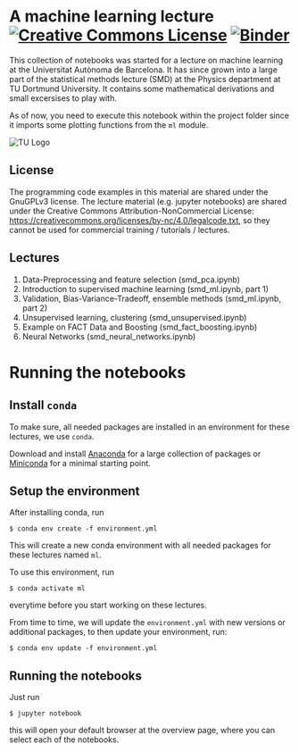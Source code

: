 # A machine learning lecture <a rel="license" href="http://creativecommons.org/licenses/by-nc/4.0/"><img alt="Creative Commons License" style="border-width:0" src="https://i.creativecommons.org/l/by-nc/4.0/88x31.png" /></a> [![Binder](https://mybinder.org/badge_logo.svg)](https://mybinder.org/v2/gh/tudo-astroparticlephysics/machine-learning-lecture/master) 

This collection of notebooks was started for a lecture on machine learning at the Universitat Autònoma de Barcelona.
It has since grown into a large part of the statistical methods lecture (SMD) at the Physics department at TU Dortmund University.
It contains some mathematical derivations and small excersises to play with.

As of now, you need to execute this notebook within the project folder since it imports some plotting functions from the `ml` module.


![TU Logo](https://upload.wikimedia.org/wikipedia/commons/thumb/e/e6/Technische_Universit%C3%A4t_Dortmund_Logo.svg/800px-Technische_Universit%C3%A4t_Dortmund_Logo.svg.png)

## License

The programming code examples in this material are shared under the GnuGPLv3 license.
The lecture material (e.g. jupyter notebooks) are shared under the Creative Commons Attribution-NonCommercial License: https://creativecommons.org/licenses/by-nc/4.0/legalcode.txt, so they cannot be used for commercial training / tutorials / lectures.


## Lectures

1. Data-Preprocessing and feature selection (smd_pca.ipynb)
2. Introduction to supervised machine learning (smd_ml.ipynb, part 1)
3. Validation, Bias-Variance-Tradeoff, ensemble methods (smd_ml.ipynb, part 2)
4. Unsupervised learning, clustering (smd_unsupervised.ipynb)
5. Example on FACT Data and Boosting (smd_fact_boosting.ipynb)
6. Neural Networks (smd_neural_networks.ipynb)


# Running the notebooks


## Install `conda`
To make sure, all needed packages are installed in an environment for these lectures, we use
`conda`.

Download and install [Anaconda](https://www.anaconda.com/products/individual#Downloads) for a large collection of packages or [Miniconda](https://docs.conda.io/en/latest/miniconda.html) for a minimal starting point.

## Setup the environment


After installing conda, run

```
$ conda env create -f environment.yml
```

This will create a new conda environment with all needed packages for these lectures
named `ml`.

To use this environment, run
```
$ conda activate ml
```
everytime before you start working on these lectures.

From time to time, we will update the `environment.yml` with new versions or
additional packages, to then update your environment, run:
```
$ conda env update -f environment.yml
```


## Running the notebooks

Just run

```
$ jupyter notebook
```
this will open your default browser at the overview page, where you can select each of
the notebooks.
